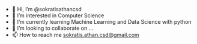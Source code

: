 - 👋 Hi, I’m @sokratisathancsd
- 👀 I’m interested in Computer Science
- 🌱 I’m currently learning Machine Learning and Data Science with python
- 💞️ I’m looking to collaborate on ...
- 📫 How to reach me sokratis.athan.csd@gmail.com

<!---
sokratisathancsd/sokratisathancsd is a ✨ special ✨ repository because its `README.md` (this file) appears on your GitHub profile.
You can click the Preview link to take a look at your changes.
--->
